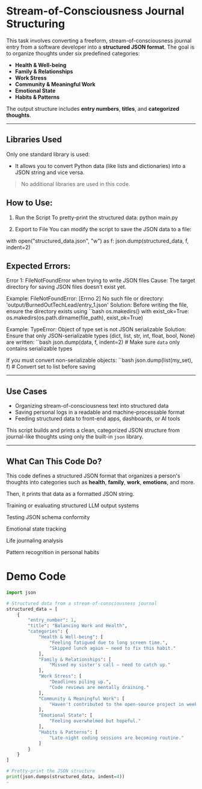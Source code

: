 # Stream-of-Consciousness Journal Structuring

This task involves converting a freeform, stream-of-consciousness journal entry from a software developer into a **structured JSON format**. The goal is to organize thoughts under six predefined categories:

- **Health & Well-being**
- **Family & Relationships**
- **Work Stress**
- **Community & Meaningful Work**
- **Emotional State**
- **Habits & Patterns**

The output structure includes **entry numbers**, **titles**, and **categorized thoughts**.

---

##  Libraries Used

Only one standard library is used:

- It allows you to convert Python data (like lists and dictionaries) into a JSON string and vice versa.

>  No additional  libraries are used in this code.

## How to Use:

1. Run the Script
To pretty-print the structured data:
python main.py

3. Export to File
You can modify the script to save the JSON data to a file:

with open("structured_data.json", "w") as f:
    json.dump(structured_data, f, indent=2)

## Expected Errors:
Error 1: FileNotFoundError when trying to write JSON files
Cause: The target directory for saving JSON files doesn't exist yet.

Example:
FileNotFoundError: [Errno 2] No such file or directory: 'output/BurnedOutTechLead/entry_1.json'
Solution: Before writing the file, ensure the directory exists using
``bash
os.makedirs() with exist_ok=True:
os.makedirs(os.path.dirname(file_path), exist_ok=True)

Example:
TypeError: Object of type set is not JSON serializable
Solution: Ensure that only JSON-serializable types (dict, list, str, int, float, bool, None) are written:
``bash
json.dump(data, f, indent=2)  # Make sure `data` only contains serializable types

If you must convert non-serializable objects:
``bash
json.dump(list(my_set), f)  # Convert set to list before saving

---

## Use Cases

- Organizing stream-of-consciousness text into structured data
- Saving personal logs in a readable and machine-processable format
- Feeding structured data to front-end apps, dashboards, or AI tools

This script builds and prints a clean, categorized JSON structure from journal-like thoughts using only the built-in `json` library.



---

## What Can This Code Do?

This code defines a structured JSON format that organizes a person's thoughts  into categories such as **health**, **family**, **work**, **emotions**, and more.

Then, it prints that data as a formatted  JSON string.

Training or evaluating structured LLM output systems

Testing JSON schema conformity

Emotional state tracking

Life journaling analysis

Pattern recognition in personal habits


# Demo Code

```python
import json

# Structured data from a stream-of-consciousness journal
structured_data = [
    {
        "entry_number": 1,
        "title": "Balancing Work and Health",
        "categories": {
            "Health & Well-being": [
                "Feeling fatigued due to long screen time.",
                "Skipped lunch again — need to fix this habit."
            ],
            "Family & Relationships": [
                "Missed my sister's call — need to catch up."
            ],
            "Work Stress": [
                "Deadlines piling up.",
                "Code reviews are mentally draining."
            ],
            "Community & Meaningful Work": [
                "Haven't contributed to the open-source project in weeks."
            ],
            "Emotional State": [
                "Feeling overwhelmed but hopeful."
            ],
            "Habits & Patterns": [
                "Late-night coding sessions are becoming routine."
            ]
        }
    }
]

# Pretty-print the JSON structure
print(json.dumps(structured_data, indent=4))
-




